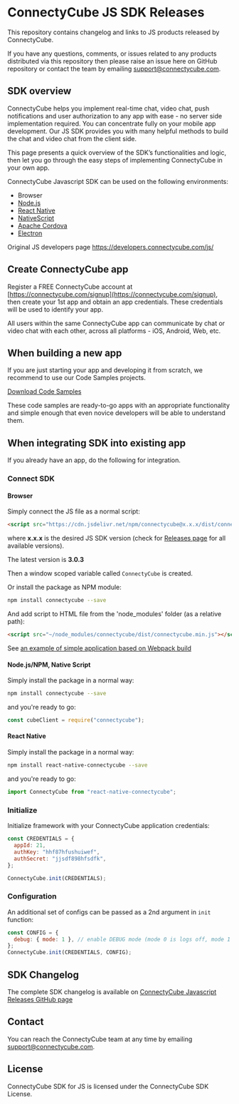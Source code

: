 # ConnectyCube JS SDK Releases

This repository contains changelog and links to JS products released by ConnectyCube.

If you have any questions, comments, or issues related to any products distributed via this repository then please raise an issue here on GitHub repository or contact the team by emailing [support@connectycube.com](mailto:support@connectycube.com).

## SDK overview

ConnectyCube helps you implement real-time chat, video chat, push notifications and user authorization to any app with ease - no server side implementation required. You can concentrate fully on your mobile app development. Our JS SDK provides you with many helpful methods to build the chat and video chat from the client side.

This page presents a quick overview of the SDK’s functionalities and logic, then let you go through the easy steps of implementing ConnectyCube in your own app.

ConnectyCube Javascript SDK can be used on the following environments:

- Browser
- [Node.js](https://nodejs.org/)
- [React Native](https://facebook.github.io/react-native/)
- [NativeScript](https://www.nativescript.org/)
- [Apache Cordova](https://cordova.apache.org/)
- [Electron](https://www.electronjs.org/)

Original JS developers page https://developers.connectycube.com/js/

## Create ConnectyCube app

Register a FREE ConnectyCube account at [https://connectycube.com/signup](https://connectycube.com/signup), then create your 1st app and obtain an app credentials. These credentials will be used to identify your app.

All users within the same ConnectyCube app can communicate by chat or video chat with each other, across all platforms - iOS, Android, Web, etc.

## When building a new app

If you are just starting your app and developing it from scratch, we recommend to use our Code Samples projects.

[Download Code Samples](https://developers.connectycube.com/js/code-samples)

These code samples are ready-to-go apps with an appropriate functionality and simple enough that even novice developers will be able to understand them.

## When integrating SDK into existing app

If you already have an app, do the following for integration.

### Connect SDK

#### Browser

Simply connect the JS file as a normal script:

```html
<script src="https://cdn.jsdelivr.net/npm/connectycube@x.x.x/dist/connectycube.min.js"></script>
```

where **x.x.x** is the desired JS SDK version (check for [Releases page](https://github.com/ConnectyCube/connectycube-js-sdk-releases/releases) for all available versions).

The latest version is **3.0.3**

Then a window scoped variable called `ConnectyCube` is created.

Or install the package as NPM module:

```bash
npm install connectycube --save
```

And add script to HTML file from the 'node_modules' folder (as a relative path):

```html
<script src="~/node_modules/connectycube/dist/connectycube.min.js"></script>
```

See [an example of simple application based on Webpack build](https://github.com/ConnectyCube/connectycube-js-samples/tree/master/sample-webpack-build-app)

#### Node.js/NPM, Native Script

Simply install the package in a normal way:

```bash
npm install connectycube --save
```

and you're ready to go:

```javascript
const cubeClient = require("connectycube");
```

#### React Native

Simply install the package in a normal way:

```bash
npm install react-native-connectycube --save
```

and you're ready to go:

```javascript
import ConnectyCube from "react-native-connectycube";
```

### Initialize

Initialize framework with your ConnectyCube application credentials:

```javascript
const CREDENTIALS = {
  appId: 21,
  authKey: "hhf87hfushuiwef",
  authSecret: "jjsdf898hfsdfk",
};

ConnectyCube.init(CREDENTIALS);
```

### Configuration

An additional set of configs can be passed as a 2nd argument in `init` function:

```javascript
const CONFIG = {
  debug: { mode: 1 }, // enable DEBUG mode (mode 0 is logs off, mode 1 -> console.log())
};
ConnectyCube.init(CREDENTIALS, CONFIG);
```

## SDK Changelog

The complete SDK changelog is available on [ConnectyCube Javascript Releases GitHub page](https://github.com/ConnectyCube/connectycube-js-sdk-releases/releases)

## Contact

You can reach the ConnectyCube team at any time by emailing [support@connectycube.com](mailto:support@connectycube.com).

## License

ConnectyCube SDK for JS is licensed under the ConnectyCube SDK License.
